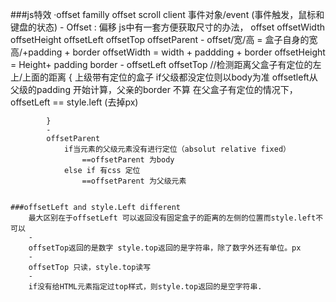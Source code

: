 ###js特效
	·offset familly 
		offset scroll client 
		事件对象/event (事件触发，鼠标和键盘的状态)
		-
		Offset : 偏移  js中有一套方便获取尺寸的办法， offset 
			offsetWidth offsetHeight offsetLeft offsetTop 
			offsetParent 
			-
			offset/宽/高 = 盒子自身的宽高/+padding + border 
			offsetWidth = width + paddding + border 
			offsetHeight = Height+ padding border
			-
			offsetLeft offsetTop 
			//检测距离父盒子有定位的左上/上面的距离
			{
				上级带有定位的盒子
				if父级都没定位则以body为准
				offsetleft从父级的padding 开始计算，父亲的border 不算
				在父盒子有定位的情况下，offsetLeft == style.left (去掉px)
				
			}
			-
			offsetParent 
				if当元素的父级元素没有进行定位（absolut relative fixed）
					==offsetParent 为body
				else if 有css 定位
					==offsetParent 为父级元素
	
			
	###offsetLeft and style.Left different 
		最大区别在于offsetLeft 可以返回没有固定盒子的距离的左侧的位置而style.left不可以
		-
		offsetTop返回的是数字 style.top返回的是字符串，除了数字外还有单位。px 
		-
		offsetTop 只读，style.top读写
		-
		if没有给HTML元素指定过top样式，则style.top返回的是空字符串.
	
		
	